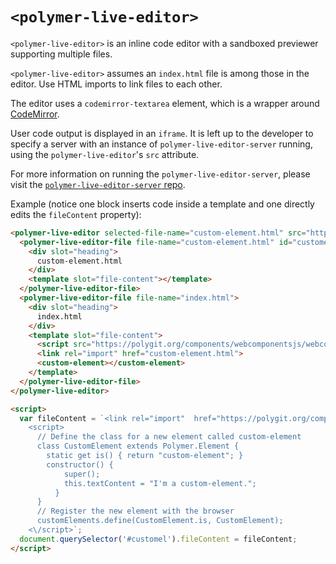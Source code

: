 # `<polymer-live-editor>`

`<polymer-live-editor>` is an inline code editor with a sandboxed previewer supporting multiple files. 

`<polymer-live-editor>` assumes an `index.html` file is among those in the editor. Use HTML imports
to link files to each other. 

The editor uses a `codemirror-textarea` element, which is a wrapper around <a href="https://codemirror.net/">CodeMirror</a>.

User code output is displayed in an `iframe`. It is left up to the developer to specify a server
with an instance of `polymer-live-editor-server` running, using the `polymer-live-editor`'s `src` attribute.

For more information on running the `polymer-live-editor-server`, please visit the 
<a href="https://github.com/PolymerLabs/polymer-live-editor-server">`polymer-live-editor-server` repo</a>.

Example (notice one block inserts code inside a template and one directly edits the `fileContent` property):
```html
<polymer-live-editor selected-file-name="custom-element.html" src="https://35.202.214.166:8080">
  <polymer-live-editor-file file-name="custom-element.html" id="customel">
    <div slot="heading">
      custom-element.html
    </div>
    <template slot="file-content"></template>
  </polymer-live-editor-file>
  <polymer-live-editor-file file-name="index.html">
    <div slot="heading">
      index.html
    </div>
    <template slot="file-content">
      <script src="https://polygit.org/components/webcomponentsjs/webcomponents-loader.js"></script>
      <link rel="import" href="custom-element.html">
      <custom-element></custom-element>
    </template>
  </polymer-live-editor-file>
</polymer-live-editor>

<script>
  var fileContent = `<link rel="import"  href="https://polygit.org/components/polymer/polymer-element.html">
    <script>
      // Define the class for a new element called custom-element
      class CustomElement extends Polymer.Element {
        static get is() { return "custom-element"; }
        constructor() {
            super();
            this.textContent = "I'm a custom-element.";
          }
      }
      // Register the new element with the browser
      customElements.define(CustomElement.is, CustomElement);
    <\/script>`;
  document.querySelector('#customel').fileContent = fileContent;
</script>
```
